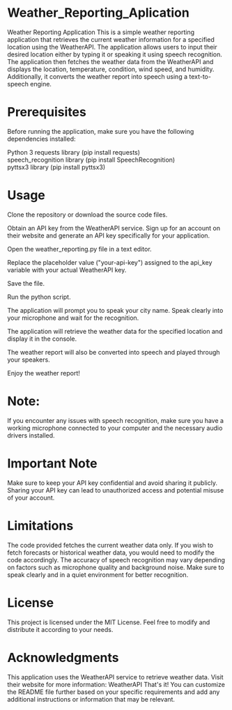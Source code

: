 # Weather_Reporting_Aplication
Weather Reporting Application
This is a simple weather reporting application that retrieves the current weather information for a specified location using the WeatherAPI. The application allows users to input their desired location either by typing it or speaking it using speech recognition. The application then fetches the weather data from the WeatherAPI and displays the location, temperature, condition, wind speed, and humidity. Additionally, it converts the weather report into speech using a text-to-speech engine.

# Prerequisites
Before running the application, make sure you have the following dependencies installed:

Python 3
requests library (pip install requests) \
speech_recognition library (pip install SpeechRecognition) \
pyttsx3 library (pip install pyttsx3)

# Usage
Clone the repository or download the source code files.

Obtain an API key from the WeatherAPI service. Sign up for an account on their website and generate an API key specifically for your application.

Open the weather_reporting.py file in a text editor.

Replace the placeholder value ("your-api-key") assigned to the api_key variable with your actual WeatherAPI key.

Save the file.

Run the python script.

The application will prompt you to speak your city name. Speak clearly into your microphone and wait for the recognition.

The application will retrieve the weather data for the specified location and display it in the console.

The weather report will also be converted into speech and played through your speakers.

Enjoy the weather report!

# Note:
If you encounter any issues with speech recognition, make sure you have a working microphone connected to your computer and the necessary audio drivers installed.

# Important Note
Make sure to keep your API key confidential and avoid sharing it publicly. Sharing your API key can lead to unauthorized access and potential misuse of your account.

# Limitations
The code provided fetches the current weather data only. If you wish to fetch forecasts or historical weather data, you would need to modify the code accordingly.
The accuracy of speech recognition may vary depending on factors such as microphone quality and background noise. Make sure to speak clearly and in a quiet environment for better recognition.

# License
This project is licensed under the MIT License. Feel free to modify and distribute it according to your needs.

# Acknowledgments
This application uses the WeatherAPI service to retrieve weather data. Visit their website for more information: WeatherAPI
That's it! You can customize the README file further based on your specific requirements and add any additional instructions or information that may be relevant.

